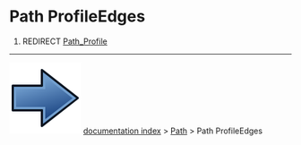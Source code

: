 # Path ProfileEdges
1.  REDIRECT [Path_Profile](Path_Profile.md)



---
![](images/Button_right.svg) [documentation index](../README.md) > [Path](Path_Workbench.md) > Path ProfileEdges
